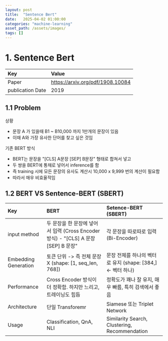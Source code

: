 ```yaml
---
layout: post
title:  "Sentence Bert"
date:   2025-04-02 01:00:00
categories: "machine-learning"
asset_path: /assets/images/
tags: []
---
```


# 1. Sentence Bert 

| Key                | Value                            |
|:-------------------|:---------------------------------|
| Paper              | https://arxiv.org/pdf/1908.10084 |
| publication Date   | 2019                             |


## 1.1 Problem 

상황
 - 문장 A 가 있을때 B1 ~ B10,000 까지 1만개의 문장이 있음
 - 이때 A와 가장 유사한 단어를 찾고 싶은 것임

기존 BERT 방식
 - BERT는 문장을 "[CLS] A문장 [SEP] B문장" 형태로 합쳐서 넣고
 - 두 쌍을 BERT에 통채로 넣어서 inference를 함
 - 즉 training 시에 모든 문장의 유사도 계산시 10,000 x 9,999 번의 계산이 필요함
 - 따라서 매우 비효율적임



## 1.2 BERT VS Sentence-BERT (SBERT)

| Key                  | BERT                                                            | Setence-BERT (SBERT)                            |
|:---------------------|:----------------------------------------------------------------|:------------------------------------------------|
| input method         | 두 문장을 한 문장에 넣어서 입력 (Cross Encoder 방식) - "[CLS] A 문장 [SEP] B 문장" | 각 문장을 따로따로 입력 (Bi-Encoder)                      |
| Embedding Generation | 토큰 단위 -> 즉 전체 문장 X (shape: [1, seq_len, 768])                   | 문장 전체를 하나의 벡터로 유지 (shape: [384,] <- 벡터 하나)      |
| Performance          | Cross Encoder 방식이 더 정확함. 하지만 느리고, 트레이닝도 힘듬                      | 정확도가 꽤나 잘 유지, 매우 빠름, 특히 검색에서 좋음                 |
| Architecture         | 단일 Transforemr                                                  | Siamese 또는 Triplet Network                      |
| Usage                | Classification, QnA, NLI                                        | Similarity Search, Clustering, Recommendation   |


## 
